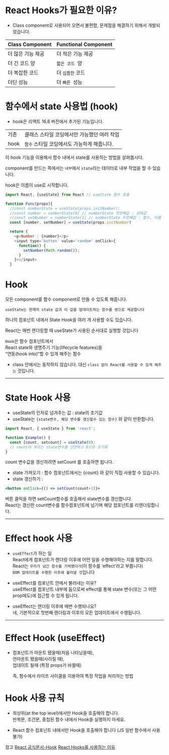 # React Hooks가 필요한 이유?
- Class component로 사용되어 오면서 불편함, 문제점을 해결하기 위해서 개발되었습니다. 

|Class Component|Functional Component|
|--|--|
|더 많은 기능 제공|더 적은 기능 제공|
|더 긴 코드 양|`짧은 코드 `양|
|더 복잡한 코드|더 `심플한` 코드|
|더딘 성능|더 `빠른 `성능|


# 함수에서 state 사용법 (hook)
- hook은 리액트 16.8 버전에서 추가된 기능입니다.

|||
|--|--|
| 기존 |클래스 스타일 코딩에서만 가능했던 여러 작업|
| hook | `함수` 스타일 코딩에서도 가능하게 해줍니다. |

이 hook 기능을 이용해서 함수 내에서 state를 사용하는 방법을 살펴봅시다.

component를 만드는 쪽에서는 `내부`에서 `state`라는 데이터로 내부 작업을 할 수 있습니다.   

<!-- - 함수 인자값에 props를 넣고 호출할 때에는 {인자.데이터}
- 클래스 render메소드 리턴 내에 {this.인자.데이터} -->

hook은 이름이 use로 시작합니다.
```js
import React, {useState} from React // useState 함수 호출

function Func(props){
  //const numberState = useState(props.initNumber);
  //const number = numberState[0] // numberState 첫번째값 : 상태값
  //const setNumber = numberState[1] // numberState 두번째값 : 함수, 이를 통해 number값을 바꿀 수 있음.
  const [number, setNumber] = useState(props.initNumber)

  return {
    <p>Number : {number}</p>
  	<input type='button' value='random' onClick={
      function() {
        setNumber(Math.random());
      }
    }></input>
  }

```
# Hook
모든 component를 함수 component로 만들 수 있도록 해줍니다.  

<!-- Hook은 계층의 변화 없이 상태 관련 로직을 재사용할 수 있도록 도와줍니다

state는 컴포넌트가 다시 렌더링 되어도 그대로 유지될 것입니다.   -->
`useState는 현재의 state 값과 이 값을 업데이트하는 함수를 쌍으로 제공합니다`

하나의 컴포넌트 내에서 State Hook을 여러 개 사용할 수도 있습니다.

<!-- 구조분해할당 문법은 useState로 호출된 state 변수들을 다른 변수명으로 할당할 수 있게 해줍니다   -->
React는 매번 렌더링할 때 useState가 사용된 순서대로 실행할 것입니다

`Hook`은 함수 컴포넌트에서  
React state와 생명주기 기능(lifecycle features)을  
“연동(hook into)“할 수 있게 해주는 함수

- class 안에서는 동작하지 않습니다. 대신 `class 없이 React를 사용할 수 있게 해주는` 것입니다.

---
# State Hook 사용
- useState의 인자로 넘겨주는 값 : state의 초기값 
- useState는 `{state변수, 해당 변수를 갱신할수 있는 함수}` 와 같이 반환합니다.  

```jsx
import React, { useState } from 'react';

function Example() {
  const [count, setcount] = useState(0);
  // count라 부르는 state변수를 선언하고 0으로 초기화
}
```
count 변수값을 갱신하려면 setCount 를 호출하면 됩니다.  

- state 가져오기 : 함수 컴포넌트에서는 {count} 와 같이 직접 사용할 수 있습니다.
- state 갱신하기 : 
```jsx
<button onClick={() => setCount(count+1)}> 
```
버튼 클릭을 하면 setCount함수를 호출해서 state변수를 갱신합니다.  
React는 갱신한 count변수를 함수컴포넌트에 넘기며 해당 컴포넌트를 리렌더링합니다.  

---
# Effect hook 사용
<!-- React 컴포넌트에는 두 종류의 side effects가 있음
1. 정리(clean-up)를 이용하지 않는 effects
2. 정리가 필요한 effects -->


- `useEffect`가 하는 일  
React에게 컴포넌트가 렌더링 이후에 어떤 일을 수행해야하는 지를 말합니다.  
React는 `우리가 넘긴 함수를 기억했다가`(이 함수를 ‘effect’라고 부릅니다)   
`DOM 업데이트를 수행한 이후에 불러낼 것`입니다

- useEffect를 컴포넌트 안에서 불러내는 이유?  
useEffect를 컴포넌트 내부에 둠으로써 effect를 통해 state 변수(또는 그 어떤 prop에도)에 접근할 수 있게 됩니다.

- useEffect는 렌더링 이후에 매번 수행되나요?  
네, 기본적으로 첫번째 렌더링과 이후의 모든 업데이트에서 수행됩니다.



---
# Effect Hook (useEffect)
- 컴포넌트가 마운트 됐을때(처음 나타났을때),  
  언마운트 됐을때(사라질 때),  
  업데이트 될때 (특정 props가 바뀔때)  
  
  즉, 함수에서 라이프 사이클을 이용하여
  특정 작업을 처리하는 방법

<!-- React 컴포넌트 안에서 데이터를 가져오거나 구독하고, DOM을 직접 조작하는 작업을 (side) effects라고 합니다.  
- 다른 컴포넌트에 영향을 줄 수도 있고, 렌더링 과정에서는 구현할 수 없는 작업  

- 함수 컴포넌트 내에서 이런 side effects를 수행할 수 있게 해줍니다.  

useEffect를 사용하면, React는 DOM을 바꾼 뒤에 “effect” 함수를 실행할 것입니다  
Effects는 컴포넌트 안에 선언되어있기 때문에 props와 state에 접근할 수 있습니다  
기본적으로 React는 매 렌더링 이후에 effects를 실행합니다. -->
<!-- 
Effect를 “해제”할 필요가 있다면, 해제하는 함수를 반환해주면 됩니다. 이는 선택적입니다 -->

<!-- 컴포넌트 내에서 여러 개의 effect를 사용할 수 있습니다.

Hook을 사용하면 구독을 추가하고 제거하는 로직과 같이    
서로 관련 있는 코드들을 한군데에 모아서 작성할 수 있습니다. -->

# Hook 사용 규칙
- 최상위(at the top level)에서만 Hook을 호출해야 합니다.  
반복문, 조건문, 중첩된 함수 내에서 Hook을 실행하지 마세요.

- React 함수 컴포넌트 내에서만 Hook을 호출해야 합니다 (JS 일반 함수에서 사용 불가)

<!-- # Custom hook 만들기
상태 관련 로직을 컴포넌트 간에 재사용하고 싶은 경우가 생깁니다.  
이 문제를 해결하기 위한 전통적인 방법이 두 가지 있었는데, higher-order components와 render props가 바로 그것입니다.   
Custom Hook은 이들 둘과는 달리 컴포넌트 트리에 `새 컴포넌트를 추가하지 않고도`  
이것을 가능하게 해줍니다.

Hook은 state 그 자체가 아니라, 상태 관련 로직을 재사용하는 방법입니다.  
실제로 각각의 Hook 호출은 완전히 독립된 state를 가집니다.  
그래서 심지어는 한 컴포넌트 안에서 같은 custom Hook을 두 번 쓸 수도 있습니다. -->

<!-- # 내장 Hook 중 유용한 것
- useContext : 컴포넌트를 중첩하지 않고도 React context를 구독할 수 있게 해줍니다.
- useReducer : 복잡한 컴포넌트들의 state를 reducer로 관리할 수 있게 해줍니다. -->

참고
[React 공식문서-Hook](https://ko.reactjs.org/docs/hooks-intro.html)
[React Hooks를 사용하는 이유](https://www.youtube.com/watch?v=C26vJqelKlA)